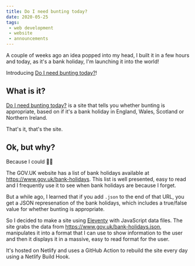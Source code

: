 ```yaml
---
title: Do I need bunting today?
date: 2020-05-25
tags:
 - web development
 - website
 - announcements
---
```

A couple of weeks ago an idea popped into my head, I built it in a few hours and today, as it's a bank holiday, I'm launching it into the world!

Introducing [Do I need bunting today?](https://doineedbuntingtoday.com)!

<!-- more -->

## What is it?
[Do I need bunting today?](https://doineedbuntingtoday.com) is a site that tells you whether bunting is appropriate, based on if it's a bank holiday in England, Wales, Scotland or Northern Ireland.

That's it, that's the site.

## Ok, but why?
Because I could 🤷‍♂️

The GOV.UK website has a list of bank holidays available at <https://www.gov.uk/bank-holidays>. This list is well presented, easy to read and I frequently use it to see when bank holidays are because I forget.

But a while ago, I learned that if you add `.json` to the end of that URL, you get a JSON represenation of the bank holidays, which includes a true/false value for whether bunting is appropriate.

So I decided to make a site using [Eleventy](https://11ty.dev) with JavaScript data files. The site grabs the data from <https://www.gov.uk/bank-holidays.json>, manipulates it into a format that I can use to show information to the user and then it displays it in a massive, easy to read format for the user.

It's hosted on Netlify and uses a GitHub Action to rebuild the site every day using a Netlify Build Hook.
